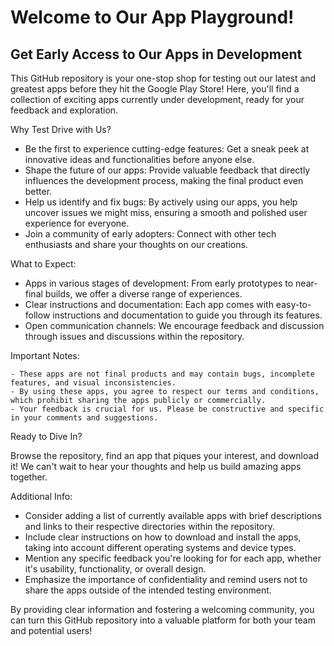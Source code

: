 # Welcome to Our App Playground! 
## Get Early Access to Our Apps in Development

This GitHub repository is your one-stop shop for testing out our latest and greatest apps before they hit the Google Play Store! Here, you'll find a collection of exciting apps currently under development, ready for your feedback and exploration.

Why Test Drive with Us?

  -  Be the first to experience cutting-edge features: Get a sneak peek at innovative ideas and functionalities before anyone else.
  -  Shape the future of our apps: Provide valuable feedback that directly influences the development process, making the final product even better.
  -  Help us identify and fix bugs: By actively using our apps, you help uncover issues we might miss, ensuring a smooth and polished user experience for everyone.
  -  Join a community of early adopters: Connect with other tech enthusiasts and share your thoughts on our creations.

What to Expect:

   - Apps in various stages of development: From early prototypes to near-final builds, we offer a diverse range of experiences.
   - Clear instructions and documentation: Each app comes with easy-to-follow instructions and documentation to guide you through its features.
   - Open communication channels: We encourage feedback and discussion through issues and discussions within the repository.

Important Notes:

    - These apps are not final products and may contain bugs, incomplete features, and visual inconsistencies.
    - By using these apps, you agree to respect our terms and conditions, which prohibit sharing the apps publicly or commercially.
    - Your feedback is crucial for us. Please be constructive and specific in your comments and suggestions.

Ready to Dive In?

Browse the repository, find an app that piques your interest, and download it! We can't wait to hear your thoughts and help us build amazing apps together.

Additional Info:

   - Consider adding a list of currently available apps with brief descriptions and links to their respective directories within the repository.
   - Include clear instructions on how to download and install the apps, taking into account different operating systems and device types.
   - Mention any specific feedback you're looking for for each app, whether it's usability, functionality, or overall design.
   - Emphasize the importance of confidentiality and remind users not to share the apps outside of the intended testing environment.

By providing clear information and fostering a welcoming community, you can turn this GitHub repository into a valuable platform for both your team and potential users!
